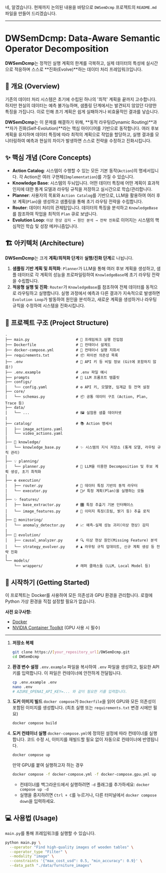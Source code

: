 네, 알겠습니다. 현재까지 논의된 내용을 바탕으로 `DWSemDcmp` 프로젝트의 `README.md` 파일을 만들어 드리겠습니다.

-----

# DWSemDcmp: Data-Aware Semantic Operator Decomposition

[](https://www.python.org/downloads/release/python-3100/)
[](https://opensource.org/licenses/MIT)

**DWSemDcmp**는 정적인 실행 계획의 한계를 극복하고, 실제 데이터의 특성에 실시간으로 적응하며 스스로 \*\*진화(Evolve)\*\*하는 데이터 처리 프레임워크입니다.

## 📖 개요 (Overview)

기존의 데이터 처리 시스템은 초기에 수립된 하나의 '최적' 계획을 끝까지 고수합니다. 하지만 현실의 데이터는 예측 불가능하며, 샘플링 단계에서는 발견되지 않았던 다양한 특징을 가집니다. 이로 인해 초기 계획은 쉽게 실패하거나 비효율적인 결과를 낳습니다.

**DWSemDcmp**는 이 문제를 해결하기 위해, \*\*동적 라우팅(Dynamic Routing)\*\*과 \*\*자가 진화(Self-Evolution)\*\*라는 핵심 아이디어를 기반으로 동작합니다. 여러 후보 계획을 유지하며 데이터 특징에 따라 최적의 계획으로 작업을 할당하고, 실행 결과를 모니터링하여 예측과 현실의 차이가 발생하면 스스로 전략을 수정하고 진화시킵니다.

## ✨ 핵심 개념 (Core Concepts)

  * **Action Catalog**: 시스템이 수행할 수 있는 모든 기본 동작(`Action`)의 명세서입니다. 각 Action은 여러 구현체(`Implementation`)를 가질 수 있습니다.
  * **Knowledge Base**: 시스템의 두뇌입니다. 어떤 데이터 특징에 어떤 계획이 효과적인지에 대한 통계 모델과 라우팅 규칙을 저장하고 실시간으로 학습/관리합니다.
  * **Planner**: 사용자의 목표와 `Action Catalog`를 기반으로, LLM을 활용하여 여러 후보 계획(`Plan`)을 생성하고 샘플링을 통해 초기 라우팅 전략을 수립합니다.
  * **Router**: 데이터 처리의 관제탑입니다. 데이터의 특징을 분석하고 `KnowledgeBase`를 참조하여 작업을 최적의 `Plan` 큐로 보냅니다.
  * **Evolution Loop**: `이상 현상 감지 → 원인 분석 → 전략 진화`로 이어지는 시스템의 핵심적인 학습 및 성장 메커니즘입니다.

## 🏗️ 아키텍처 (Architecture)

**DWSemDcmp**는 크게 **계획/최적화 단계**와 **실행/진화 단계**로 나뉩니다.

1.  **샘플링 기반 계획 및 최적화**: `Planner`가 LLM을 통해 여러 후보 계획을 생성하고, 샘플 데이터로 각 계획의 성능을 프로파일링하여 `KnowledgeBase`에 초기 라우팅 전략을 수립합니다.
2.  **적응형 실행 및 진화**: `Router`가 `KnowledgeBase`를 참조하여 전체 데이터를 동적으로 라우팅하고 실행합니다. 실행 과정에서 예측과 다른 결과가 지속적으로 발생하면 `Evolution Loop`가 발동하여 원인을 분석하고, 새로운 계획을 생성하거나 라우팅 규칙을 수정하여 시스템을 진화시킵니다.

## 📂 프로젝트 구조 (Project Structure)

```
.
├── main.py                     # 🚀 프레임워크 실행 진입점
├── Dockerfile                  # 📜 컨테이너 설계도
├── docker-compose.yml          # 🎼 컨테이너 실행 지휘서
├── requirements.txt            # 📦 파이썬 의존성 목록
├── .env                        # 🔑 API 키 등 비밀 정보 (Git에 포함하지 않음!)
├── .env.example                # .env 파일 예시
├── prompts                     # 📝 LLM 프롬프트 템플릿
├── configs/
│   └── config.yaml             # ⚙️ API 키, 모델명, 임계값 등 전역 설정
├── core/
│   └── schemas.py              # 📦 공통 데이터 구조 (Action, Plan, Trace 등)
├── data/
│   └── ...                     # 🖼️ 실험용 샘플 데이터셋
|
├── catalog/                    # 📚 Action 명세서
│   ├── image_actions.yaml
│   └── video_actions.yaml
|
├── 🧠 knowledge/
│   └── knowledge_base.py       # ✨ 시스템의 지식 저장소 (통계 모델, 라우팅 규칙 관리)
|
├── 💡 planning/
│   └── planner.py              # 📝 LLM을 이용한 Decomposition 및 후보 계획 생성, 초기 최적화
|
├── ⚙️ execution/
│   ├── router.py               # 🚦 데이터 특징 기반의 동적 라우터
│   └── executor.py             # 🏃‍♂️ 특정 계획(Plan)을 실행하는 모듈
|
├── ✨ features/
│   ├── base_extractor.py       # 🎛️ 특징 추출기 기본 인터페이스
│   └── image_features.py       # 📸 이미지 특징(흐림, 밝기 등) 추출 로직
|
├── 🔬 monitoring/
│   └── anomaly_detector.py     # 📈 예측-실제 성능 괴리(이상 현상) 감지
|
├── 🧬 evolution/
│   ├── causal_analyzer.py      # 🔍 이상 현상 원인(Missing Feature) 분석
│   └── strategy_evolver.py     # ♟️ 라우팅 규칙 업데이트, 신규 계획 생성 등 전략 진화
|
└── models/
    └── wrappers/               # 래퍼 클래스들 (LLM, Local Model 등)
```

## 🚀 시작하기 (Getting Started)

이 프로젝트는 Docker를 사용하여 모든 의존성과 GPU 환경을 관리합니다. 로컬에 Python 가상 환경을 직접 설정할 필요가 없습니다.

**사전 요구사항:**

  * [Docker](https://www.docker.com/get-started)
  * [NVIDIA Container Toolkit](https://docs.nvidia.com/datacenter/cloud-native/container-toolkit/latest/install-guide.html) (GPU 사용 시 필수)

-----

1.  **저장소 복제**

    ```bash
    git clone https://[your_repository_url]/DWSemDcmp.git
    cd DWSemDcmp
    ```

2.  **환경 변수 설정**
    `.env.example` 파일을 복사하여 `.env` 파일을 생성하고, 필요한 API 키를 입력합니다. 이 파일은 컨테이너에 안전하게 전달됩니다.

    ```bash
    cp .env.example .env
    nano .env
    # AZURE_OPENAI_API_KEY=... 와 같이 필요한 키를 입력합니다.
    ```

3.  **도커 이미지 빌드**
    `docker compose`가 `Dockerfile`을 읽어 GPU와 모든 의존성이 포함된 이미지를 생성합니다. (최초 실행 또는 `requirements.txt` 변경 시에만 필요)

    ```bash
    docker compose build
    ```

4.  **도커 컨테이너 실행**
    `docker-compose.yml`에 정의된 설정에 따라 컨테이너를 실행합니다. 코드 수정 시, 이미지를 재빌드할 필요 없이 자동으로 컨테이너에 반영됩니다.

    ```bash
    docker compose up
    ```

    만약 GPU를 붙여 실행하고자 하는 경우

    ```bash
    docker compose -f docker-compose.yml -f docker-compose.gpu.yml up
    ```

      * 컨테이너를 백그라운드에서 실행하려면 `-d` 플래그를 추가하세요: `docker compose up -d`
      * 실행을 중지하려면 `Ctrl + C`를 누르거나, 다른 터미널에서 `docker compose down`을 입력하세요.

## 💻 사용법 (Usage)

`main.py`를 통해 프레임워크를 실행할 수 있습니다.

```bash
python main.py \
  --operator "Find high-quality images of wooden tables" \
  --operator_type "Filter" \
  --modality "image" \
  --constraints '{"max_cost_usd": 0.5, "min_accuracy": 0.9}' \
  --data_path "./data/furniture_images"
```
